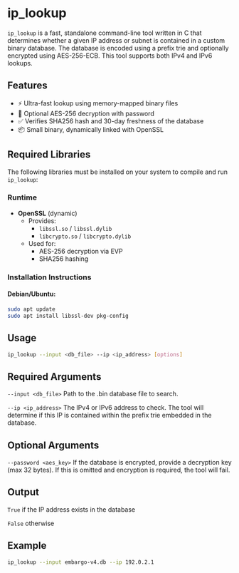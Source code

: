 # ip_lookup

`ip_lookup` is a fast, standalone command-line tool written in C that determines whether a given IP address or subnet is contained in a custom binary database. The database is encoded using a prefix trie and optionally encrypted using AES-256-ECB. This tool supports both IPv4 and IPv6 lookups.

## Features

- ⚡ Ultra-fast lookup using memory-mapped binary files
- 🔐 Optional AES-256 decryption with password
- ✅ Verifies SHA256 hash and 30-day freshness of the database
- 📦 Small binary, dynamically linked with OpenSSL

## Required Libraries

The following libraries must be installed on your system to compile and run `ip_lookup`:

### Runtime

- **OpenSSL** (dynamic)
  - Provides:
    - `libssl.so` / `libssl.dylib`
    - `libcrypto.so` / `libcrypto.dylib`
  - Used for:
    - AES-256 decryption via EVP
    - SHA256 hashing

### Installation Instructions

#### Debian/Ubuntu:

```bash
sudo apt update
sudo apt install libssl-dev pkg-config
```

## Usage

```bash
ip_lookup --input <db_file> --ip <ip_address> [options]
```

## Required Arguments

`--input <db_file>`
Path to the .bin database file to search.

`--ip <ip_address>`
The IPv4 or IPv6 address to check. The tool will determine if this IP is contained within the prefix trie embedded in the database.

## Optional Arguments

`--password <aes_key>`
If the database is encrypted, provide a decryption key (max 32 bytes). If this is omitted and encryption is required, the tool will fail.

## Output

`True` if the IP address exists in the database

`False` otherwise

## Example

```bash
ip_lookup --input embargo-v4.db --ip 192.0.2.1
```
